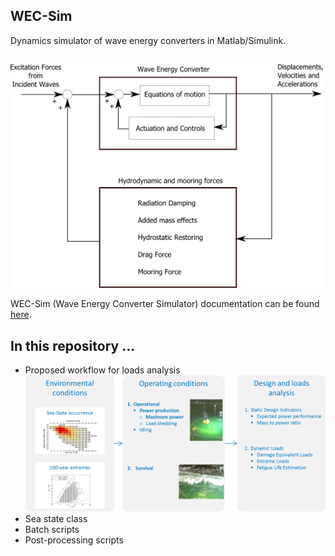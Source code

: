 ## WEC-Sim

Dynamics simulator of wave energy converters in Matlab/Simulink.


##
<img src="https://raw.githubusercontent.com/brauliobarahona/WEC-Sim-1/master/wecsim_smaller.png" width="500">


[workflow]: https://raw.githubusercontent.com/brauliobarahona/WEC-Sim-1/master/loads_analysis_workflow.png "Proposed loads analysis workflow" 


WEC-Sim (Wave Energy Converter Simulator) documentation can be found [here](http://wec-sim.github.io/WEC-Sim).


## In this repository ...
+ Proposed workflow for loads analysis
![alt text][workflow]
+ Sea state class
+ Batch scripts
+ Post-processing scripts
